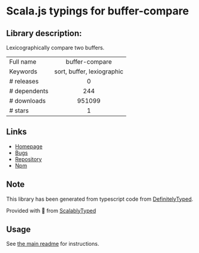 
# Scala.js typings for buffer-compare


## Library description:
Lexicographically compare two buffers.

|                    |                 |
| ------------------ | :-------------: |
| Full name          | buffer-compare |
| Keywords           | sort, buffer, lexiographic |
| # releases         | 0 |
| # dependents       | 244 |
| # downloads        | 951099 |
| # stars            | 1 |

## Links
- [Homepage](https://github.com/soldair/node-buffer-compare#readme)
- [Bugs](https://github.com/soldair/node-buffer-compare/issues)
- [Repository](https://github.com/soldair/node-buffer-compare)
- [Npm](https://www.npmjs.com/package/buffer-compare)
    


## Note
This library has been generated from typescript code from [DefinitelyTyped](https://definitelytyped.org).

Provided with :purple_heart: from [ScalablyTyped](https://github.com/oyvindberg/ScalablyTyped)

## Usage
See [the main readme](../../readme.md) for instructions.


